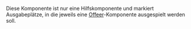 Diese Komponente ist nur eine Hilfskomponente und markiert Ausgabeplätze, in die jeweils eine [Offeer](#offer)-Komponente ausgespielt werden soll.